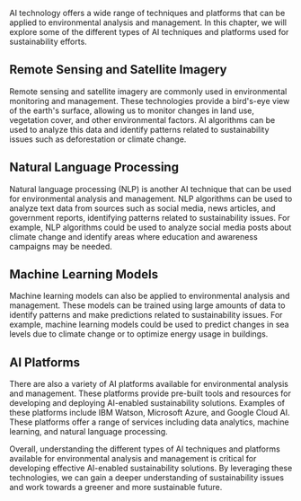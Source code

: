 
AI technology offers a wide range of techniques and platforms that can be applied to environmental analysis and management. In this chapter, we will explore some of the different types of AI techniques and platforms used for sustainability efforts.

Remote Sensing and Satellite Imagery
------------------------------------

Remote sensing and satellite imagery are commonly used in environmental monitoring and management. These technologies provide a bird's-eye view of the earth's surface, allowing us to monitor changes in land use, vegetation cover, and other environmental factors. AI algorithms can be used to analyze this data and identify patterns related to sustainability issues such as deforestation or climate change.

Natural Language Processing
---------------------------

Natural language processing (NLP) is another AI technique that can be used for environmental analysis and management. NLP algorithms can be used to analyze text data from sources such as social media, news articles, and government reports, identifying patterns related to sustainability issues. For example, NLP algorithms could be used to analyze social media posts about climate change and identify areas where education and awareness campaigns may be needed.

Machine Learning Models
-----------------------

Machine learning models can also be applied to environmental analysis and management. These models can be trained using large amounts of data to identify patterns and make predictions related to sustainability issues. For example, machine learning models could be used to predict changes in sea levels due to climate change or to optimize energy usage in buildings.

AI Platforms
------------

There are also a variety of AI platforms available for environmental analysis and management. These platforms provide pre-built tools and resources for developing and deploying AI-enabled sustainability solutions. Examples of these platforms include IBM Watson, Microsoft Azure, and Google Cloud AI. These platforms offer a range of services including data analytics, machine learning, and natural language processing.

Overall, understanding the different types of AI techniques and platforms available for environmental analysis and management is critical for developing effective AI-enabled sustainability solutions. By leveraging these technologies, we can gain a deeper understanding of sustainability issues and work towards a greener and more sustainable future.
